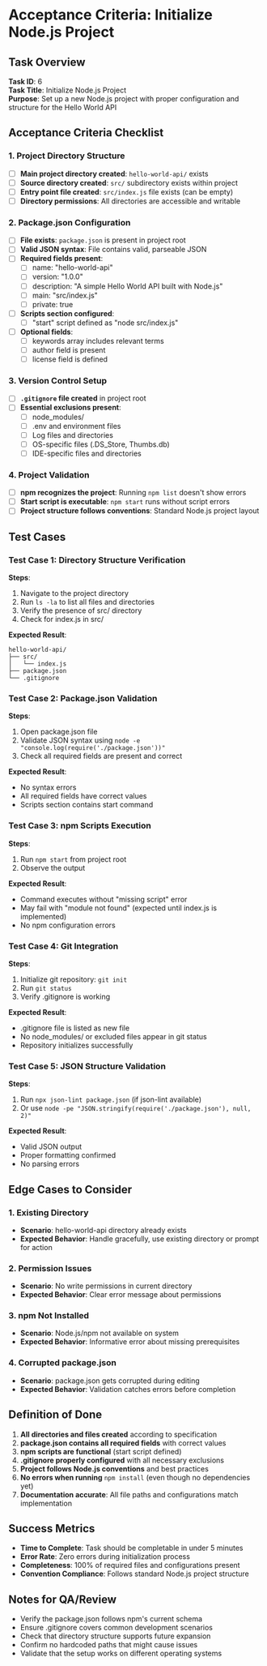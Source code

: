 # Acceptance Criteria: Initialize Node.js Project

## Task Overview
**Task ID**: 6  
**Task Title**: Initialize Node.js Project  
**Purpose**: Set up a new Node.js project with proper configuration and structure for the Hello World API

## Acceptance Criteria Checklist

### 1. Project Directory Structure
- [ ] **Main project directory created**: `hello-world-api/` exists
- [ ] **Source directory created**: `src/` subdirectory exists within project
- [ ] **Entry point file created**: `src/index.js` file exists (can be empty)
- [ ] **Directory permissions**: All directories are accessible and writable

### 2. Package.json Configuration
- [ ] **File exists**: `package.json` is present in project root
- [ ] **Valid JSON syntax**: File contains valid, parseable JSON
- [ ] **Required fields present**:
  - [ ] name: "hello-world-api"
  - [ ] version: "1.0.0"
  - [ ] description: "A simple Hello World API built with Node.js"
  - [ ] main: "src/index.js"
  - [ ] private: true
- [ ] **Scripts section configured**:
  - [ ] "start" script defined as "node src/index.js"
- [ ] **Optional fields**:
  - [ ] keywords array includes relevant terms
  - [ ] author field is present
  - [ ] license field is defined

### 3. Version Control Setup
- [ ] **`.gitignore` file created** in project root
- [ ] **Essential exclusions present**:
  - [ ] node_modules/
  - [ ] .env and environment files
  - [ ] Log files and directories
  - [ ] OS-specific files (.DS_Store, Thumbs.db)
  - [ ] IDE-specific files and directories

### 4. Project Validation
- [ ] **npm recognizes the project**: Running `npm list` doesn't show errors
- [ ] **Start script is executable**: `npm start` runs without script errors
- [ ] **Project structure follows conventions**: Standard Node.js project layout

## Test Cases

### Test Case 1: Directory Structure Verification
**Steps**:
1. Navigate to the project directory
2. Run `ls -la` to list all files and directories
3. Verify the presence of src/ directory
4. Check for index.js in src/

**Expected Result**:
```
hello-world-api/
├── src/
│   └── index.js
├── package.json
└── .gitignore
```

### Test Case 2: Package.json Validation
**Steps**:
1. Open package.json file
2. Validate JSON syntax using `node -e "console.log(require('./package.json'))"`
3. Check all required fields are present and correct

**Expected Result**:
- No syntax errors
- All required fields have correct values
- Scripts section contains start command

### Test Case 3: npm Scripts Execution
**Steps**:
1. Run `npm start` from project root
2. Observe the output

**Expected Result**:
- Command executes without "missing script" error
- May fail with "module not found" (expected until index.js is implemented)
- No npm configuration errors

### Test Case 4: Git Integration
**Steps**:
1. Initialize git repository: `git init`
2. Run `git status`
3. Verify .gitignore is working

**Expected Result**:
- .gitignore file is listed as new file
- No node_modules/ or excluded files appear in git status
- Repository initializes successfully

### Test Case 5: JSON Structure Validation
**Steps**:
1. Run `npx json-lint package.json` (if json-lint available)
2. Or use `node -pe "JSON.stringify(require('./package.json'), null, 2)"`

**Expected Result**:
- Valid JSON output
- Proper formatting confirmed
- No parsing errors

## Edge Cases to Consider

### 1. Existing Directory
- **Scenario**: hello-world-api directory already exists
- **Expected Behavior**: Handle gracefully, use existing directory or prompt for action

### 2. Permission Issues
- **Scenario**: No write permissions in current directory
- **Expected Behavior**: Clear error message about permissions

### 3. npm Not Installed
- **Scenario**: Node.js/npm not available on system
- **Expected Behavior**: Informative error about missing prerequisites

### 4. Corrupted package.json
- **Scenario**: package.json gets corrupted during editing
- **Expected Behavior**: Validation catches errors before completion

## Definition of Done

1. **All directories and files created** according to specification
2. **package.json contains all required fields** with correct values
3. **npm scripts are functional** (start script defined)
4. **.gitignore properly configured** with all necessary exclusions
5. **Project follows Node.js conventions** and best practices
6. **No errors when running** `npm install` (even though no dependencies yet)
7. **Documentation accurate**: All file paths and configurations match implementation

## Success Metrics

- **Time to Complete**: Task should be completable in under 5 minutes
- **Error Rate**: Zero errors during initialization process
- **Completeness**: 100% of required files and configurations present
- **Convention Compliance**: Follows standard Node.js project structure

## Notes for QA/Review

- Verify the package.json follows npm's current schema
- Ensure .gitignore covers common development scenarios
- Check that directory structure supports future expansion
- Confirm no hardcoded paths that might cause issues
- Validate that the setup works on different operating systems